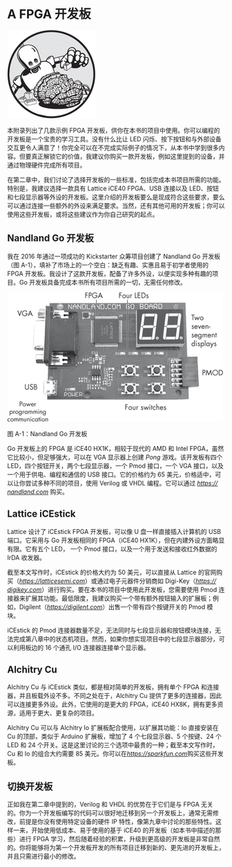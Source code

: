 # A FPGA 开发板

![](img/opener-img.png)

本附录列出了几款示例 FPGA 开发板，供你在本书的项目中使用。你可以编程的开发板是一个宝贵的学习工具。没有什么比让 LED 闪烁、按下按钮和与外部设备交互更令人满意了！你完全可以在不完成实际例子的情况下，从本书中学到很多内容。但要真正解锁它的价值，我建议你购买一款开发板，例如这里提到的设备，并通过物理硬件完成所有项目。

在第二章中，我们讨论了选择开发板的一些标准，包括完成本书项目所需的功能。特别是，我建议选择一款具有 Lattice iCE40 FPGA、USB 连接以及 LED、按钮和七段显示器等外设的开发板。这里介绍的开发板要么是现成符合这些要求，要么可以通过连接一些额外的外设来满足要求。当然，还有其他可用的开发板；你可以使用这些开发板，或将这些建议作为你自己研究的起点。

## Nandland Go 开发板

我在 2016 年通过一项成功的 Kickstarter 众筹项目创建了 Nandland Go 开发板（图 A-1），填补了市场上的一个空白：缺乏有趣、实惠且易于初学者使用的 FPGA 开发板。我设计了这款开发板，配备了许多外设，以便实现多种有趣的项目。Go 开发板具备完成本书所有项目所需的一切，无需任何修改。

![](img/FigureA-1.png)

图 A-1：Nandland Go 开发板

Go 开发板上的 FPGA 是 iCE40 HX1K，相较于现代的 AMD 和 Intel FPGA，虽然它比较小，但足够强大，可以在 VGA 显示器上创建 *Pong* 游戏。该开发板有四个 LED，四个按钮开关，两个七段显示器，一个 Pmod 接口，一个 VGA 接口，以及一个用于供电、编程和通信的 USB 接口。它的价格约为 65 美元，价格适中，可以让你尝试多种不同的项目，使用 Verilog 或 VHDL 编程。它可以通过 [*https://<wbr>nandland<wbr>.com*](https://nandland.com) 购买。

## Lattice iCEstick

Lattice 设计了 iCEstick FPGA 开发板，可以像 U 盘一样直接插入计算机的 USB 端口。它采用与 Go 开发板相同的 FPGA（iCE40 HX1K），但在内建外设方面略显有限。它有五个 LED， 一个 Pmod 接口，以及一个用于发送和接收红外数据的 IrDA 收发器。

截至本文写作时，iCEstick 的价格大约为 50 美元，可以直接从 Lattice 的官网购买（[*https://<wbr>latticesemi<wbr>.com*](https://latticesemi.com)）或通过电子元器件分销商如 Digi-Key（[*https://<wbr>digikey<wbr>.com*](https://digikey.com)）进行购买。要在本书的项目中使用此开发板，您需要使用 Pmod 连接器来扩展其功能。最低限度，我建议购买一个带有额外按钮输入的扩展板；例如，Digilent（[*https://<wbr>digilent<wbr>.com*](https://digilent.com)）出售一个带有四个按键开关的 Pmod 模块。

iCEstick 的 Pmod 连接器数量不足，无法同时与七段显示器和按钮模块连接，无法完成第八章中的状态机项目。然而，如果你想实现项目中的七段显示器部分，可以利用板边的 16 个通孔 I/O 连接器连接单个显示器。

## Alchitry Cu

Alchitry Cu 与 iCEstick 类似，都是相对简单的开发板，拥有单个 FPGA 和连接器，并且板载外设不多。不同之处在于，Alchitry Cu 提供了更多的连接器，因此可以连接更多外设。此外，它使用的是更大的 FPGA，iCE40 HX8K，拥有更多资源，适用于更大、更复杂的项目。

Alchitry Cu 可以与 Alchitry Io 扩展板配合使用，以扩展其功能：Io 直接安装在 Cu 的顶部，类似于 Arduino 扩展板，增加了 4 个七段显示器、5 个按键、24 个 LED 和 24 个开关。这是这里讨论的三个选项中最贵的一种；截至本文写作时，Cu 和 Io 的组合大约需要 85 美元。你可以在[*https://<wbr>sparkfun<wbr>.com*](https://sparkfun.com)购买这些开发板。

## 切换开发板

正如我在第二章中提到的，Verilog 和 VHDL 的优势在于它们是与 FPGA 无关的。你为一个开发板编写的代码可以很好地迁移到另一个开发板上，通常无需修改，前提是你没有使用特定设备的硬件 IP 特性，像第九章中讨论的那些特性。这样一来，开始使用低成本、易于使用的基于 iCE40 的开发板（如本书中描述的那些）进行 FPGA 学习，然后随着经验的积累，升级到更高级的开发板是非常自然的。你将能够将为第一个开发板开发的所有项目迁移到新的、更先进的开发板上，并且只需进行最小的修改。
